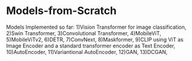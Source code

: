# Models-from-Scratch

Models Implemented so far:
1)Vision Transformer for image classification,
2)Swin Transformer,
3)Convolutional Transformer,
4)MobileViT,
5)MobileViTv2,
6)DETR,
7)ConvNext,
8)Maskformer,
9)CLIP using ViT as Image Encoder and a standard transformer encoder as Text Encoder,
10)AutoEncoder,
11)Variantional AutoEncoder,
12)GAN,
13)DCGAN,